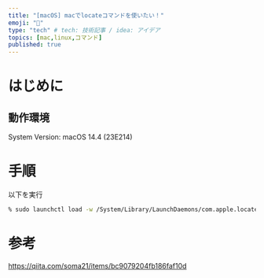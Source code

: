 ```yaml
---
title: "[macOS] macでlocateコマンドを使いたい！"
emoji: "🌊"
type: "tech" # tech: 技術記事 / idea: アイデア
topics: [mac,linux,コマンド]
published: true
---
```


# はじめに

## 動作環境
System Version: macOS 14.4 (23E214)

# 手順
以下を実行
```bash
% sudo launchctl load -w /System/Library/LaunchDaemons/com.apple.locate.plist
```
# 参考
https://qiita.com/soma21/items/bc9079204fb186faf10d